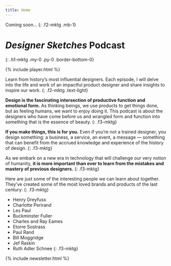 ```yaml
---
title: Home
---
```


Coming soon…
{: .f2-mktg .mb-1}

# *Designer Sketches* Podcast
{: .h1-mktg .my-0 .py-0 .border-bottom-0}

{% include player.html %}

Learn from history’s most influential designers. Each episode, I will delve into the life and work of an impactful product designer and share insights to inspire our work.
{: .f2-mktg .text-light}

**Design is the fascinating intersection of productive function and emotional form.** As thinking beings, we use products to get things done, but as feeling humans, we want to enjoy doing it. This podcast is about the designers who have come before us and wrangled form and function into something that is the essence of beauty.
{: .f3-mktg}

**If you make things, this is for you.** Even if you’re not a trained designer, you design something: a business, a service, an event, a message — something that can benefit from the accrued knowledge and experience of the history of design.
{: .f3-mktg}

As we embark on a new era in technology that will challenge our very notion of humanity, **it is more important than ever to learn from the mistakes and mastery of previous designers.**
{: .f3-mktg}

Here are just some of the interesting people we can learn about together. They’ve created some of the most loved brands and products of the last century:
{: .f3-mktg}

- Henry Dreyfuss
- Charlotte Perirand
- Les Paul
- Buckminster Fuller
- Charles and Ray Eames
- Etorre Sostrass
- Paul Rand
- Bill Moggridge
- Jef Raskin
- Ruth Adler Schnee
{: .f3-mktg}

{% include newsletter.html %}
